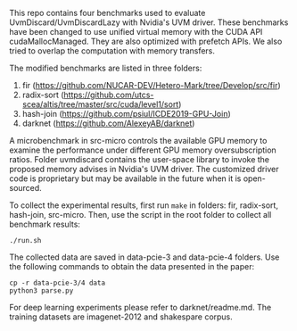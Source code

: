 This repo contains four benchmarks used to evaluate UvmDiscard/UvmDiscardLazy with Nvidia's UVM driver.
These benchmarks have been changed to use unified virtual memory with the CUDA API cudaMallocManaged.
They are also optimized with prefetch APIs. We also tried to overlap the computation with memory transfers.

The modified benchmarks are listed in three folders:
1. fir (https://github.com/NUCAR-DEV/Hetero-Mark/tree/Develop/src/fir)
2. radix-sort (https://github.com/utcs-scea/altis/tree/master/src/cuda/level1/sort)
3. hash-join (https://github.com/psiul/ICDE2019-GPU-Join)
4. darknet (https://github.com/AlexeyAB/darknet)

A microbenchmark in src-micro controls the available GPU memory to examine the performance under different GPU memory oversubscription ratios.
Folder uvmdiscard contains the user-space library to invoke the proposed memory advises in Nvidia's UVM driver. The customized driver code is proprietary but may be available in the future when it is open-sourced.

To collect the experimental results, first run ```make``` in folders: fir, radix-sort, hash-join, src-micro.
Then, use the script in the root folder to collect all benchmark results:
```
./run.sh
```

The collected data are saved in data-pcie-3 and data-pcie-4 folders.
Use the following commands to obtain the data presented in the paper:
```
cp -r data-pcie-3/4 data
python3 parse.py
```

For deep learning experiments please refer to darknet/readme.md.
The training datasets are imagenet-2012 and shakespare corpus.
